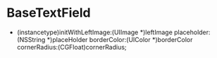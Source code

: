 # BaseTextField
- (instancetype)initWithLeftImage:(UIImage *)leftImage                       placeholder:(NSString *)placeHolder                       borderColor:(UIColor *)borderColor                      cornerRadius:(CGFloat)cornerRadius;

